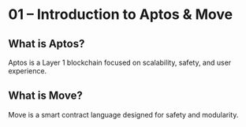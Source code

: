 # 01 – Introduction to Aptos & Move

## What is Aptos?
Aptos is a Layer 1 blockchain focused on scalability, safety, and user experience.

## What is Move?
Move is a smart contract language designed for safety and modularity.
